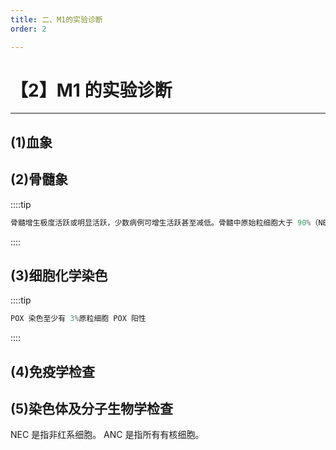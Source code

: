 ```yaml
---
title: 二、M1的实验诊断
order: 2

---
```


# 【2】M1 的实验诊断

<kaodian :text="'血液学检验记忆卡'" />

<!-- ###### 第十八章 急性髓细胞白血病

> 临床血液学检验 -->

<beitiX/>

---

## (1)血象

<son :text="'血液学检验记忆卡'" text1="(1)血象" :textOption="[['掌握','相关专业知识','专业知识'],['掌握','相关专业知识','专业知识'],['掌握','基础知识','相关专业知识']]" />

## (2)骨髓象

<son :text="'血液学检验记忆卡'" text1="(2)骨髓象" :textOption="[['掌握','专业知识','专业实践能力'],['掌握','专业知识','专业实践能力'],['掌握','专业知识','专业实践能力']]" />

::::tip

```js
骨髓增生极度活跃或明显活跃，少数病例可增生活跃甚至减低。骨髓中原始粒细胞大于 90%（NEC），白血病细胞内可见 Auer 小体，幼红细胞及巨核细胞明显减少，淋巴细胞也减少。

```

::::

## (3)细胞化学染色

<son :text="'血液学检验记忆卡'" text1="(3)细胞化学染色" :textOption="[['掌握','相关专业知识','专业知识'],['掌握','专业知识','专业实践能力'],['掌握','相关专业知识','专业知识']]" />

::::tip

```js
POX 染色至少有 3%原粒细胞 POX 阳性

```

::::

## (4)免疫学检查

<son :text="'血液学检验记忆卡'" text1="(4)免疫学检查" :textOption="[['超纲','暂无科目',''],['超纲','暂无科目',''],['了解','基础知识','相关专业知识']]" />

## (5)染色体及分子生物学检查

<son :text="'血液学检验记忆卡'" text1="(5)染色体及分子生物学检查" :textOption="[['超纲','暂无科目',''],['超纲','暂无科目',''],['了解','基础知识','相关专业知识']]" />

NEC 是指非红系细胞。
ANC 是指所有有核细胞。
